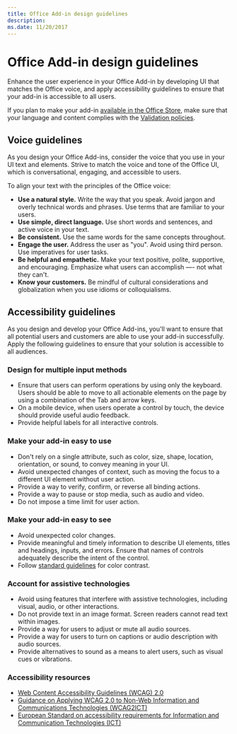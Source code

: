 ```yaml
---
title: Office Add-in design guidelines
description: 
ms.date: 11/20/2017 
---
```




# Office Add-in design guidelines

Enhance the user experience in your Office Add-in by developing UI that matches the Office voice, and apply accessibility guidelines to ensure that your add-in is accessible to all users.

If you plan to make your add-in [available in the Office Store](https://dev.office.com/officestore/docs/submit-to-the-office-store), make sure that your language and content complies with the [Validation policies](https://dev.office.com/officestore/docs/validation-policies).

## Voice guidelines 

As you design your Office Add-ins, consider the voice that you use in your UI text and elements. Strive to match the voice and tone of the Office UI, which is conversational, engaging, and accessible to users. 

To align your text with the principles of the Office voice:

- **Use a natural style.** Write the way that you speak. Avoid jargon and overly technical words and phrases. Use terms that are familiar to your users.
- **Use simple, direct language.** Use short words and sentences, and active voice in your text. 
- **Be consistent.** Use the same words for the same concepts throughout.
- **Engage the user.** Address the user as "you". Avoid using third person. Use imperatives for user tasks.
- **Be helpful and empathetic.** Make your text positive, polite, supportive, and encouraging. Emphasize what users can accomplish ―- not what they can't.
- **Know your customers.** Be mindful of cultural considerations and globalization when you use idioms or colloquialisms.

## Accessibility guidelines

As you design and develop your Office Add-ins, you'll want to ensure that all potential users and customers are able to use your add-in successfully. Apply the following guidelines to ensure that your solution is accessible to all audiences.

### Design for multiple input methods

- Ensure that users can perform operations by using only the keyboard. Users should be able to move to all actionable elements on the page by using a combination of the Tab and arrow keys.
- On a mobile device, when users operate a control by touch, the device should provide useful audio feedback.
- Provide helpful labels for all interactive controls. 

### Make your add-in easy to use

- Don't rely on a single attribute, such as color, size, shape, location, orientation, or sound, to convey meaning in your UI.
- Avoid unexpected changes of context, such as moving the focus to a different UI element without user action.
- Provide a way to verify, confirm, or reverse all binding actions.
- Provide a way to pause or stop media, such as audio and video.
- Do not impose a time limit for user action.

### Make your add-in easy to see

- Avoid unexpected color changes.
- Provide meaningful and timely information to describe UI elements, titles and headings, inputs, and errors. Ensure that names of controls adequately describe the intent of the control.
- Follow [standard guidelines](http://www.w3.org/TR/UNDERSTANDING-WCAG20/visual-audio-contrast-contrast.html) for color contrast.

### Account for assistive technologies

- Avoid using features that interfere with assistive technologies, including visual, audio, or other interactions.
- Do not provide text in an image format. Screen readers cannot read text within images.
- Provide a way for users to adjust or mute all audio sources.
- Provide a way for users to turn on captions or audio description with audio sources.
- Provide alternatives to sound as a means to alert users, such as visual cues or vibrations.

### Accessibility resources

- [Web Content Accessibility Guidelines (WCAG) 2.0](http://www.w3.org/TR/wcag2ict/#REF-WCAG20)
- [Guidance on Applying WCAG 2.0 to Non-Web Information and Communications Technologies (WCAG2ICT)](http://www.w3.org/TR/wcag2ict/)
- [European Standard on accessibility requirements for Information and Communication Technologies (ICT)](http://www.etsi.org/deliver/etsi_en/301500_301599/301549/01.00.00_20/en_301549v010000c.pdf) 



